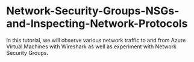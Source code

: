 # Network-Security-Groups-NSGs-and-Inspecting-Network-Protocols
In this tutorial, we will observe various network traffic to and from Azure Virtual Machines with Wireshark as well as experiment with Network Security Groups.
